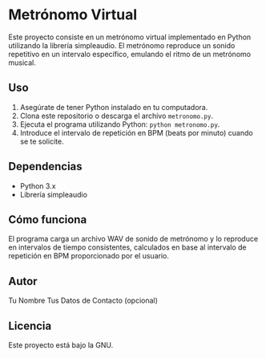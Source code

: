 # Metrónomo Virtual

Este proyecto consiste en un metrónomo virtual implementado en Python utilizando la librería simpleaudio. El metrónomo reproduce un sonido repetitivo en un intervalo específico, emulando el ritmo de un metrónomo musical.

## Uso

1. Asegúrate de tener Python instalado en tu computadora.
2. Clona este repositorio o descarga el archivo `metronomo.py`.
3. Ejecuta el programa utilizando Python: `python metronomo.py`.
4. Introduce el intervalo de repetición en BPM (beats por minuto) cuando se te solicite.

## Dependencias

- Python 3.x
- Librería simpleaudio

## Cómo funciona

El programa carga un archivo WAV de sonido de metrónomo y lo reproduce en intervalos de tiempo consistentes, calculados en base al intervalo de repetición en BPM proporcionado por el usuario.

## Autor

Tu Nombre
Tus Datos de Contacto (opcional)

## Licencia

Este proyecto está bajo la GNU.
